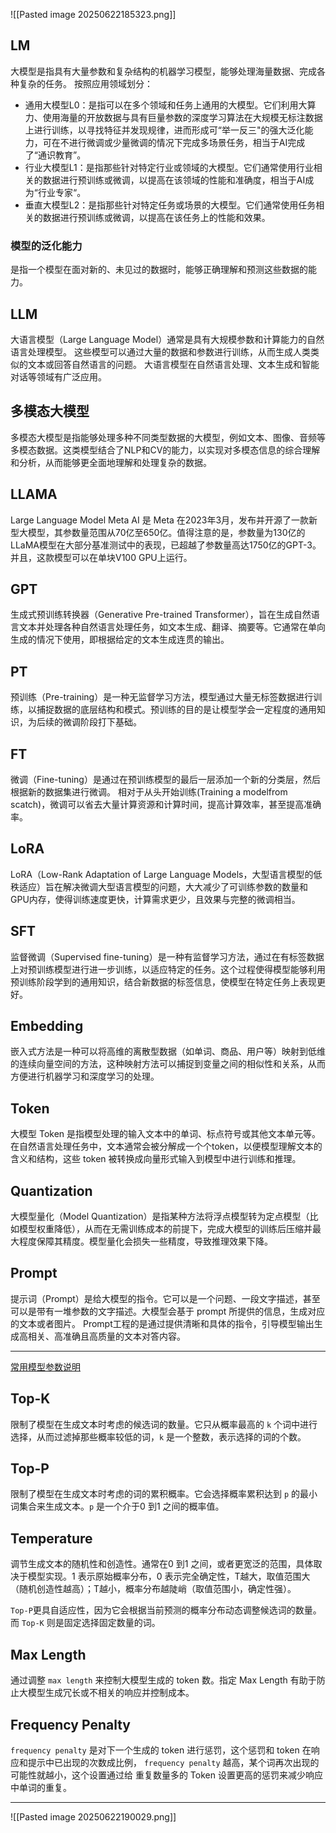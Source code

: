 ![[Pasted image 20250622185323.png]]
## LM
大模型是指具有大量参数和复杂结构的机器学习模型，能够处理海量数据、完成各种复杂的任务。
按照应用领域划分：
- 通用大模型L0：是指可以在多个领域和任务上通用的大模型。它们利用大算力、使用海量的开放数据与具有巨量参数的深度学习算法在大规模无标注数据上进行训练，以寻找特征并发现规律，进而形成可“举一反三"的强大泛化能力，可在不进行微调或少量微调的情况下完成多场景任务，相当于AI完成了“通识教育”。
- 行业大模型L1：是指那些针对特定行业或领域的大模型。它们通常使用行业相关的数据进行预训练或微调，以提高在该领域的性能和准确度，相当于AI成为“行业专家“。
- 垂直大模型L2：是指那些针对特定任务或场景的大模型。它们通常使用任务相关的数据进行预训练或微调，以提高在该任务上的性能和效果。

### 模型的泛化能力
是指一个模型在面对新的、未见过的数据时，能够正确理解和预测这些数据的能力。

## LLM
大语言模型（Large Language Model）通常是具有大规模参数和计算能力的自然语言处理模型。
这些模型可以通过大量的数据和参数进行训练，从而生成人类类似的文本或回答自然语言的问题。
大语言模型在自然语言处理、文本生成和智能对话等领域有广泛应用。

## 多模态大模型
多模态大模型是指能够处理多种不同类型数据的大模型，例如文本、图像、音频等多模态数据。这类模型结合了NLP和CV的能力，以实现对多模态信息的综合理解和分析，从而能够更全面地理解和处理复杂的数据。

## LLAMA
Large Language Model Meta AI 是 Meta 在2023年3月，发布并开源了一款新型大模型，其参数量范围从70亿至650亿。值得注意的是，参数量为130亿的LLaMA模型在大部分基准测试中的表现，已超越了参数量高达1750亿的GPT-3。并且，这款模型可以在单块V100 GPU上运行。

## GPT
生成式预训练转换器（Generative Pre-trained Transformer），旨在生成自然语言文本并处理各种自然语言处理任务，如文本生成、翻译、摘要等。它通常在单向生成的情况下使用，即根据给定的文本生成连贯的输出。

## PT
预训练（Pre-training）是一种无监督学习方法，模型通过大量无标签数据进行训练，以捕捉数据的底层结构和模式。预训练的目的是让模型学会一定程度的通用知识，为后续的微调阶段打下基础。

## FT
微调（Fine-tuning）是通过在预训练模型的最后一层添加一个新的分类层，然后根据新的数据集进行微调。
相对于从头开始训练(Training a modelfrom scatch)，微调可以省去大量计算资源和计算时间，提高计算效率，甚至提高准确率。

## LoRA
LoRA（Low-Rank Adaptation of Large Language Models，大型语言模型的低秩适应）旨在解决微调大型语言模型的问题，大大减少了可训练参数的数量和GPU内存，使得训练速度更快，计算需求更少，且效果与完整的微调相当。

## SFT
监督微调（Supervised fine-tuning）是一种有监督学习方法，通过在有标签数据上对预训练模型进行进一步训练，以适应特定的任务。这个过程使得模型能够利用预训练阶段学到的通用知识，结合新数据的标签信息，使模型在特定任务上表现更好。

## Embedding
嵌入式方法是一种可以将高维的离散型数据（如单词、商品、用户等）映射到低维的连续向量空间的方法，这种映射方法可以捕捉到变量之间的相似性和关系，从而方便进行机器学习和深度学习的处理。

## Token
大模型 Token 是指模型处理的输入文本中的单词、标点符号或其他文本单元等。在自然语言处理任务中，文本通常会被分解成一个个token，以便模型理解文本的含义和结构，这些 token 被转换成向量形式输入到模型中进行训练和推理。

## Quantization
大模型量化（Model Quantization）是指某种方法将浮点模型转为定点模型（比如模型权重降低），从而在无需训练成本的前提下，完成大模型的训练后压缩并最大程度保障其精度。模型量化会损失一些精度，导致推理效果下降。

## Prompt
提示词（Prompt）是给大模型的指令。它可以是一个问题、一段文字描述，甚至可以是带有一堆参数的文字描述。大模型会基于 prompt 所提供的信息，生成对应的文本或者图片。
Prompt工程的是通过提供清晰和具体的指令，引导模型输出生成高相关、高准确且高质量的文本对答内容。

---

[常用模型参数说明](https://www.promptingguide.ai/zh/introduction/settings)

## Top-K
限制了模型在生成文本时考虑的候选词的数量。它只从概率最高的 `k` 个词中进行选择，从而过滤掉那些概率较低的词，`k` 是一个整数，表示选择的词的个数。

## Top-P
限制了模型在生成文本时考虑的词的累积概率。它会选择概率累积达到 `p` 的最小词集合来生成文本。`p` 是一个介于0 到1 之间的概率值。

## Temperature
调节生成文本的随机性和创造性。通常在0 到1 之间，或者更宽泛的范围，具体取决于模型实现。1 表示原始概率分布，0 表示完全确定性，T越大，取值范围大（随机创造性越高）；T越小，概率分布越陡峭（取值范围小，确定性强）。

`Top-P`更具自适应性，因为它会根据当前预测的概率分布动态调整候选词的数量。而 `Top-K` 则是固定选择固定数量的词。

## Max Length
通过调整 `max length` 来控制大模型生成的 token 数。指定 Max Length 有助于防止大模型生成冗长或不相关的响应并控制成本。

## Frequency Penalty
`frequency penalty` 是对下一个生成的 token 进行惩罚，这个惩罚和 token 在响应和提示中已出现的次数成比例， `frequency penalty` 越高，某个词再次出现的可能性就越小，这个设置通过给 重复数量多的 Token 设置更高的惩罚来减少响应中单词的重复。

----



![[Pasted image 20250622190029.png]]



